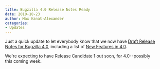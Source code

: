 ```yaml
---
title: Bugzilla 4.0 Release Notes Ready
date: 2010-10-23
author: Max Kanat-Alexander
categories:
- Updates
---
```

Just a quick update to let everybody know that we now have [Draft
Release Notes for Bugzilla 4.0](http://www.bugzilla.org/releases/4.0/),
including a list of [New Features in
4.0](http://www.bugzilla.org/releases/4.0/#v40_feat).

We're expecting to have Release Candidate 1 out soon, for 4.0--possibly
this coming week.
